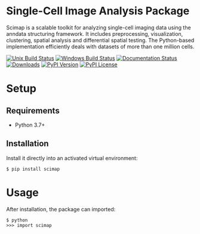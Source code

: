 # Single-Cell Image Analysis Package

Scimap is a scalable toolkit for analyzing single-cell imaging data using the anndata structuring framework. 
It includes preprocessing, visualization, clustering, spatial analysis and differential spatial testing. 
The Python-based implementation efficiently deals with datasets of more than one million cells.


[![Unix Build Status](https://img.shields.io/travis/ajitjohnson/scimap/master.svg?label=unix)](https://travis-ci.org/ajitjohnson/scimap)
[![Windows Build Status](https://img.shields.io/appveyor/ci/ajitjohnson/scimap/master.svg?label=windows)](https://ci.appveyor.com/project/ajitjohnson/scimap)
[![Documentation Status](https://readthedocs.org/projects/scimap-doc/badge/?version=latest)](https://scimap-doc.readthedocs.io/en/latest/?badge=latest)
[![Downloads](https://pepy.tech/badge/scimap)](https://pepy.tech/project/scimap)
[![PyPI Version](https://img.shields.io/pypi/v/scimap.svg)](https://pypi.org/project/scimap)
[![PyPI License](https://img.shields.io/pypi/l/scimap.svg)](https://pypi.org/project/scimap)
<!--[![Scrutinizer Code Quality](https://img.shields.io/scrutinizer/g/ajitjohnson/scimap.svg)](https://scrutinizer-ci.com/g/ajitjohnson/scimap/?branch=master)-->
<!--[![Coverage Status](https://img.shields.io/coveralls/ajitjohnson/scimap/master.svg)](https://coveralls.io/r/ajitjohnson/scimap) -->


# Setup

## Requirements

* Python 3.7+

## Installation

Install it directly into an activated virtual environment:

```text
$ pip install scimap
```

# Usage

After installation, the package can imported:

```text
$ python
>>> import scimap
```
